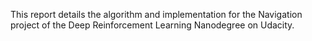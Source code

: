 This report details the algorithm and implementation for the Navigation project of the Deep Reinforcement Learning Nanodegree on Udacity.